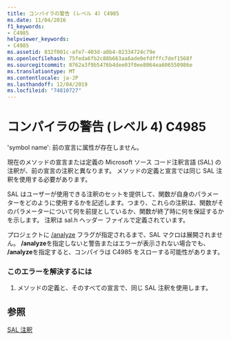 ```yaml
---
title: コンパイラの警告 (レベル 4) C4985
ms.date: 11/04/2016
f1_keywords:
- C4985
helpviewer_keywords:
- C4985
ms.assetid: 832f001c-afe7-403d-a8b4-02334724c79e
ms.openlocfilehash: 75feda6fb2c88b663aa6ade0efdfffc7def1568f
ms.sourcegitcommit: 8762a3f9b5476b4dee03f0ee8064ea606550986e
ms.translationtype: MT
ms.contentlocale: ja-JP
ms.lasthandoff: 12/04/2019
ms.locfileid: "74810727"
---
```

# <a name="compiler-warning-level-4-c4985"></a>コンパイラの警告 (レベル 4) C4985

'symbol name': 前の宣言に属性が存在しません。

現在のメソッドの宣言または定義の Microsoft ソース コード注釈言語 (SAL) の注釈が、前の宣言の注釈と異なります。 メソッドの定義と宣言では同じ SAL 注釈を使用する必要があります。

SAL はユーザーが使用できる注釈のセットを提供して、関数が自身のパラメーターをどのように使用するかを記述します。つまり、これらの注釈は、関数がそのパラメーターについて何を前提としているか、関数が終了時に何を保証するかを示します。 注釈は sal.h ヘッダー ファイルで定義されています。

プロジェクトに [/analyze](../../build/reference/analyze-code-analysis.md) フラグが指定されるまで、SAL マクロは展開されません。 **/analyze**を指定しないと警告またはエラーが表示されない場合でも、 **/analyze**を指定すると、コンパイラは C4985 をスローする可能性があります。

### <a name="to-correct-this-error"></a>このエラーを解決するには

1. メソッドの定義と、そのすべての宣言で、同じ SAL 注釈を使用します。

## <a name="see-also"></a>参照

[SAL 注釈](../../c-runtime-library/sal-annotations.md)